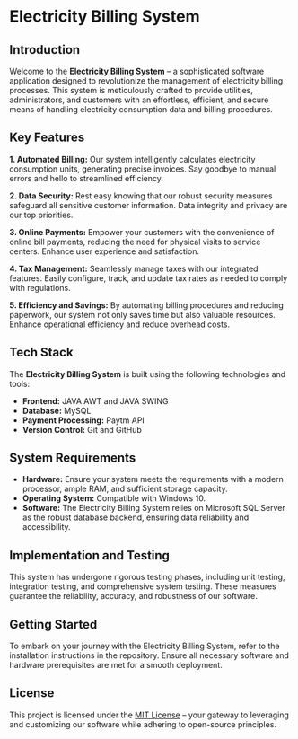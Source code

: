 # Electricity Billing System

## Introduction

Welcome to the **Electricity Billing System** – a sophisticated software application designed to revolutionize the management of electricity billing processes. This system is meticulously crafted to provide utilities, administrators, and customers with an effortless, efficient, and secure means of handling electricity consumption data and billing procedures.

## Key Features

**1. Automated Billing:** Our system intelligently calculates electricity consumption units, generating precise invoices. Say goodbye to manual errors and hello to streamlined efficiency.

**2. Data Security:** Rest easy knowing that our robust security measures safeguard all sensitive customer information. Data integrity and privacy are our top priorities.

**3. Online Payments:** Empower your customers with the convenience of online bill payments, reducing the need for physical visits to service centers. Enhance user experience and satisfaction.

**4. Tax Management:** Seamlessly manage taxes with our integrated features. Easily configure, track, and update tax rates as needed to comply with regulations.

**5. Efficiency and Savings:** By automating billing procedures and reducing paperwork, our system not only saves time but also valuable resources. Enhance operational efficiency and reduce overhead costs.
## Tech Stack

The **Electricity Billing System** is built using the following technologies and tools:

- **Frontend:** JAVA AWT and JAVA SWING
- **Database:** MySQL
- **Payment Processing:** Paytm API
- **Version Control:** Git and GitHub

## System Requirements

- **Hardware:** Ensure your system meets the requirements with a modern processor, ample RAM, and sufficient storage capacity.
- **Operating System:** Compatible with Windows 10.
- **Software:** The Electricity Billing System relies on Microsoft SQL Server as the robust database backend, ensuring data reliability and accessibility.

## Implementation and Testing

This system has undergone rigorous testing phases, including unit testing, integration testing, and comprehensive system testing. These measures guarantee the reliability, accuracy, and robustness of our software.

## Getting Started

To embark on your journey with the Electricity Billing System, refer to the installation instructions in the repository. Ensure all necessary software and hardware prerequisites are met for a smooth deployment.

## License

This project is licensed under the [MIT License](LICENSE.md) – your gateway to leveraging and customizing our software while adhering to open-source principles.
